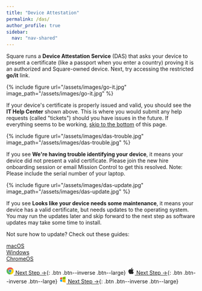 ```yaml
---
title: "Device Attestation"
permalink: /das/
author_profile: true
sidebar:
  nav: "nav-shared"
---
```


Square runs a __Device Attestation Service__ (DAS) that asks your device to present a certificate (like a passport when you enter a country) proving it is an authorized and Square-owned device. Next, try accessing the restricted __go/it__ link.

{% include figure url="/assets/images/go-it.jpg" image_path="/assets/images/go-it.jpg" %}

If your device's certificate is properly issued and valid, you should see the __IT Help Center__ shown above. This is where you would submit any help requests (called "tickets") should you have issues in the future. If everything seems to be working, [skip to the bottom](#done) of this page.

{% include figure url="/assets/images/das-trouble.jpg" image_path="/assets/images/das-trouble.jpg" %}

If you see __We're having trouble identifying your device__, it means your device did not present a valid certificate. Please join the new hire onboarding session or email Mission Control to get this resolved. Note: Please include the serial number of your laptop.

{% include figure url="/assets/images/das-update.jpg" image_path="/assets/images/das-update.jpg" %}

If you see __Looks like your device needs some maintenance__, it means your device has a valid certificate, but needs updates to the operating system. You may run the updates later and skip forward to the next step as software updates may take some time to install.

Not sure how to update? Check out these guides:

[macOS](https://support.apple.com/en-au/HT201541)<br />
[Windows](https://support.microsoft.com/en-us/windows/update-windows-10-3c5ae7fc-9fb6-9af1-1984-b5e0412c556a)<br />
[ChromeOS](https://support.google.com/chromebook/answer/177889?hl=en)

[<img src='/assets/images/chrome.png' width='20' height='20'> Next Step &rarr;](/chrome-vpn){: .btn .btn--inverse .btn--large} [<img src='/assets/images/apple.png' width='20' height='20'> Next Step &rarr;](/mac-druva){: .btn .btn--inverse .btn--large} [<img src='/assets/images/windows.png' width='20' height='20'> Next Step &rarr;](/win-vpn){: .btn .btn--inverse .btn--large}
